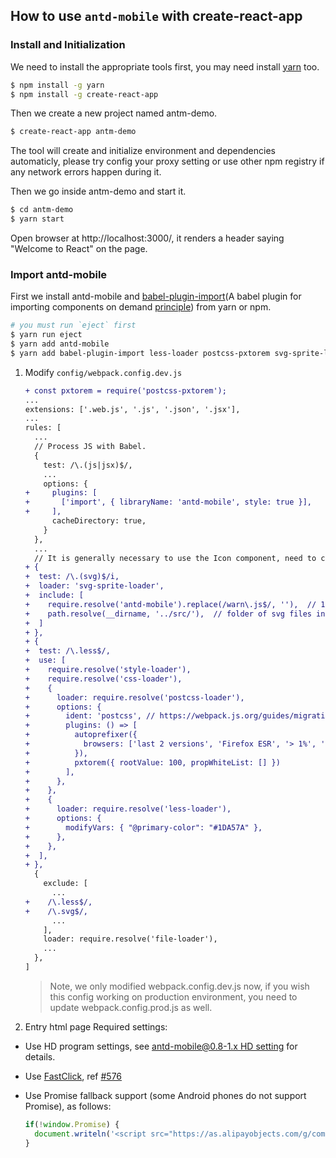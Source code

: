 ## How to use `antd-mobile` with create-react-app

### Install and Initialization

We need to install the appropriate tools first, you may need install [yarn](https://github.com/yarnpkg/yarn/) too.

```bash
$ npm install -g yarn
$ npm install -g create-react-app
```

Then we create a new project named antm-demo.

```bash
$ create-react-app antm-demo
```

The tool will create and initialize environment and dependencies automaticly, please try config your proxy setting or use other npm registry if any network errors happen during it.

Then we go inside antm-demo and start it.

```bash
$ cd antm-demo
$ yarn start
```

Open browser at http://localhost:3000/, it renders a header saying "Welcome to React" on the page.

### Import antd-mobile

First we install antd-mobile and [babel-plugin-import](https://github.com/ant-design/babel-plugin-import)(A babel plugin for importing components on demand [principle](https://github.com/ant-design/ant-design/blob/master/docs/react/getting-started#Import-on-Demand)) from yarn or npm.

  ```bash
  # you must run `eject` first
  $ yarn run eject
  $ yarn add antd-mobile
  $ yarn add babel-plugin-import less-loader postcss-pxtorem svg-sprite-loader@0.3.1 --dev
  ```

1. Modify `config/webpack.config.dev.js`

    ```diff
    + const pxtorem = require('postcss-pxtorem');
    ...
    extensions: ['.web.js', '.js', '.json', '.jsx'],
    ...
    rules: [
      ...
      // Process JS with Babel.
      {
        test: /\.(js|jsx)$/,
        ...
        options: {
    +     plugins: [
    +       ['import', { libraryName: 'antd-mobile', style: true }],
    +     ],
          cacheDirectory: true,
        }
      },
      ...
      // It is generally necessary to use the Icon component, need to configure svg-sprite-loader
    + {
    +  test: /\.(svg)$/i,
    +  loader: 'svg-sprite-loader',
    +  include: [
    +    require.resolve('antd-mobile').replace(/warn\.js$/, ''),  // 1. svg files of antd-mobile
    +    path.resolve(__dirname, '../src/'),  // folder of svg files in your project
    +  ]
    + },
    + {
    +  test: /\.less$/,
    +  use: [
    +    require.resolve('style-loader'),
    +    require.resolve('css-loader'),
    +    {
    +      loader: require.resolve('postcss-loader'),
    +      options: {
    +        ident: 'postcss', // https://webpack.js.org/guides/migrating/#complex-options
    +        plugins: () => [
    +          autoprefixer({
    +            browsers: ['last 2 versions', 'Firefox ESR', '> 1%', 'ie >= 8', 'iOS >= 8', 'Android >= 4'],
    +          }),
    +          pxtorem({ rootValue: 100, propWhiteList: [] })
    +        ],
    +      },
    +    },
    +    {
    +      loader: require.resolve('less-loader'),
    +      options: {
    +        modifyVars: { "@primary-color": "#1DA57A" },
    +      },
    +    },
    +  ],
    + },
      {
        exclude: [
          ...
    +    /\.less$/,
    +    /\.svg$/,
          ...
        ],
        loader: require.resolve('file-loader'),
        ...
      },
    ]
    ```
    > Note, we only modified webpack.config.dev.js now, if you wish this config working on production environment, you need to update webpack.config.prod.js as well.

2. Entry html page Required settings:

  * Use HD program settings, see [antd-mobile@0.8-1.x HD setting](https://github.com/ant-design/ant-design-mobile/wiki/HD) for details.
  * Use [FastClick](https://github.com/ftlabs/fastclick), ref [#576](https://github.com/ant-design/ant-design-mobile/issues/576)
  * Use Promise fallback support (some Android phones do not support Promise), as follows:

    ```js
    if(!window.Promise) {
      document.writeln('<script src="https://as.alipayobjects.com/g/component/es6-promise/3.2.2/es6-promise.min.js"'+'>'+'<'+'/'+'script>');
    }
    ```